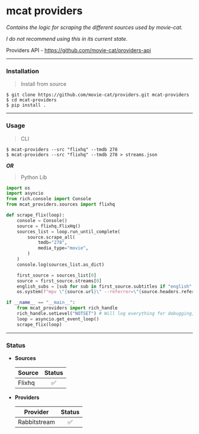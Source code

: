 # mcat providers

*Contains the logic for scraping the different sources used by movie-cat.*


*I do not recommend using this in its current state.*

Providers API - https://github.com/movie-cat/providers-api

---

### Installation
> Install from source

    $ git clone https://github.com/movie-cat/providers.git mcat-providers
    $ cd mcat-providers
    $ pip install .

---

### Usage

> CLI
    
    $ mcat-providers --src "flixhq" --tmdb 278
    $ mcat-providers --src "flixhq" --tmdb 278 > streams.json

***OR***

> Python Lib
```py
import os
import asyncio
from rich.console import Console
from mcat_providers.sources import flixhq

def scrape_flix(loop):
    console = Console()
    source = flixhq.FlixHq()
    sources_list = loop.run_until_complete(
        source.scrape_all(
            tmdb="278",
            media_type="movie",
        )
    )
    console.log(sources_list.as_dict)

    first_source = sources_list[0]
    source = first_source.streams[0]
    english_subs = [sub for sub in first_source.subtitles if "english" in sub.language.lower()]
    os.system(f"mpv \"{source.url}\" --referrer=\"{source.headers.referrer}\" --user-agent=\"{source.headers.user_agent}\" --sub-file=\"{english_subs[0].url}\"")

if __name__ == "__main__":
    from mcat_providers import rich_handle
    rich_handle.setLevel("NOTSET") # Will log everything for debugging, suggest using 20 (INFO)
    loop = asyncio.get_event_loop()
    scrape_flix(loop)
```


---

### Status

- **Sources**

    | Source        | Status        |
    | ------------- |:-------------:|
    | Flixhq        | ✅            |
  
- **Providers**

    | Provider     | Status        |
    | ------------- |:-------------:|
    | Rabbitstream  | ✅            |
